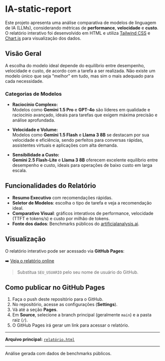 # IA-static-report

Este projeto apresenta uma análise comparativa de modelos de linguagem de IA (LLMs), considerando métricas de **performance**, **velocidade** e **custo**. O relatório interativo foi desenvolvido em HTML e utiliza [Tailwind CSS](https://tailwindcss.com/) e [Chart.js](https://www.chartjs.org/) para visualização dos dados.

## Visão Geral

A escolha do modelo ideal depende do equilíbrio entre desempenho, velocidade e custo, de acordo com a tarefa a ser realizada. Não existe um modelo único que seja "melhor" em tudo, mas sim o mais adequado para cada necessidade.

### Categorias de Modelos

- **Raciocínio Complexo:**  
  Modelos como **Gemini 1.5 Pro** e **GPT-4o** são líderes em qualidade e raciocínio avançado, ideais para tarefas que exigem máxima precisão e análise aprofundada.

- **Velocidade e Volume:**  
  Modelos como **Gemini 1.5 Flash** e **Llama 3 8B** se destacam por sua velocidade e eficiência, sendo perfeitos para conversas rápidas, assistentes virtuais e aplicações com alta demanda.

- **Sensibilidade a Custo:**  
  **Gemini 2.5 Flash-Lite** e **Llama 3 8B** oferecem excelente equilíbrio entre desempenho e custo, ideais para operações de baixo custo em larga escala.

## Funcionalidades do Relatório

- **Resumo Executivo** com recomendações rápidas.
- **Seletor de Modelos**: escolha o tipo de tarefa e veja a recomendação ideal.
- **Comparativo Visual**: gráficos interativos de performance, velocidade (TTFT e tokens/s) e custo por milhão de tokens.
- **Fonte dos dados**: Benchmarks públicos do [artificialanalysis.ai](https://artificialanalysis.ai/).

## Visualização

O relatório interativo pode ser acessado via **GitHub Pages**:

➡️ [Veja o relatório online](https://SEU_USUARIO.github.io/IA-static-report/relatório.html)

> Substitua `SEU_USUARIO` pelo seu nome de usuário do GitHub.

## Como publicar no GitHub Pages

1. Faça o push deste repositório para o GitHub.
2. No repositório, acesse as configurações (**Settings**).
3. Vá até a seção **Pages**.
4. Em **Source**, selecione a branch principal (geralmente `main`) e a pasta raiz (`/`).
5. O GitHub Pages irá gerar um link para acessar o relatório.

---

**Arquivo principal:** [`relatório.html`](relatório.html)

---

Análise gerada com dados de benchmarks públicos.  